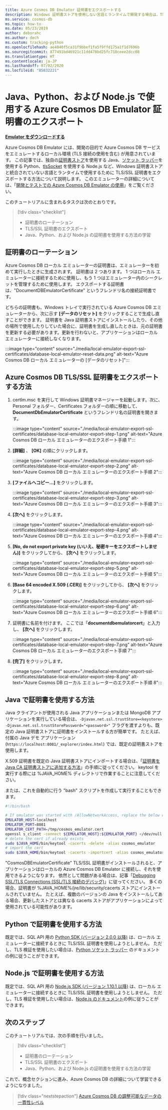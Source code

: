 ```yaml
---
title: Azure Cosmos DB Emulator 証明書をエクスポートする
description: Windows 証明書ストアを使用しない言語とランタイムで開発する場合は、TLS/SSL 証明書をエクスポートして管理する必要があります。 この記事では詳しい手順について説明します。
ms.service: cosmos-db
ms.topic: how-to
ms.date: 05/23/2019
author: deborahc
ms.author: dech
ms.custom: tracking-python
ms.openlocfilehash: ae4840f5ca31f9bbef1fa5f9ffd175a1f1d7696b
ms.sourcegitcommit: 877491bd46921c11dd478bd25fc718ceee2dcc08
ms.translationtype: HT
ms.contentlocale: ja-JP
ms.lasthandoff: 07/02/2020
ms.locfileid: "85832221"
---
```

# <a name="export-the-azure-cosmos-db-emulator-certificates-for-use-with-java-python-and-nodejs"></a>Java、Python、および Node.js で使用する Azure Cosmos DB Emulator 証明書のエクスポート

[**Emulator をダウンロードする**](https://aka.ms/cosmosdb-emulator)

Azure Cosmos DB Emulator には、開発の目的で Azure Cosmos DB サービスをエミュレートするローカル環境 (TLS 接続の使用を含む) が用意されています。 この記事では、独自の[証明書ストア](https://docs.oracle.com/cd/E19830-01/819-4712/ablqw/index.html)を使用する Java、[ソケット ラッパー](https://docs.python.org/2/library/ssl.html)を使用する Python、[tlsSocket](https://nodejs.org/api/tls.html#tls_tls_connect_options_callback) を使用する Node.js など、Windows 証明書ストアと統合されていない言語とランタイムで使用するために TLS/SSL 証明書をエクスポートする方法について説明します。 このエミュレーターの詳細については、「[開発とテストでの Azure Cosmos DB Emulator の使用](./local-emulator.md)」をご覧ください。

このチュートリアルに含まれるタスクは次のとおりです。

> [!div class="checklist"]
> * 証明書のローテーション
> * TLS/SSL 証明書のエクスポート
> * Java、Python、および Node.js の証明書を使用する方法の学習

## <a name="certification-rotation"></a>証明書のローテーション

Azure Cosmos DB ローカル エミュレーターの証明書は、エミュレーターを初めて実行したときに生成されます。 証明書は 2 つあります。 1 つはローカル エミュレーターに接続するために使用し、もう 1 つはエミュレーター内のシークレットを管理するために使用します。 エクスポートする証明書は、"DocumentDBEmulatorCertificate" というフレンドリ名の接続証明書です。

どちらの証明書も、Windows トレイで実行されている Azure Cosmos DB エミュレーターから、次に示す **[データのリセット]** をクリックすることで生成し直すことができます。 証明書を Java 証明書ストアにインストールしたり、その他の場所で使用したりしていた場合に、証明書を生成し直したときは、元の証明書を更新する必要があります。更新を行わないと、アプリケーションはローカル エミュレーターに接続しなくなります。

:::image type="content" source="./media/local-emulator-export-ssl-certificates/database-local-emulator-reset-data.png" alt-text="Azure Cosmos DB ローカル エミュレーターの [データのリセット]":::

## <a name="how-to-export-the-azure-cosmos-db-tlsssl-certificate"></a>Azure Cosmos DB TLS/SSL 証明書をエクスポートする方法

1. certlm.msc を実行して Windows 証明書マネージャーを起動します。次に、Personal フォルダー、Certificates フォルダーの順に移動して、**DocumentDbEmulatorCertificate** というフレンドリ名の証明書を開きます。

    :::image type="content" source="./media/local-emulator-export-ssl-certificates/database-local-emulator-export-step-1.png" alt-text="Azure Cosmos DB ローカル エミュレーターのエクスポート手順 1":::

2. **[詳細]** 、 **[OK]** の順にクリックします。

    :::image type="content" source="./media/local-emulator-export-ssl-certificates/database-local-emulator-export-step-2.png" alt-text="Azure Cosmos DB ローカル エミュレーターのエクスポート手順 2":::

3. **[ファイルへコピー...]** をクリックします。

    :::image type="content" source="./media/local-emulator-export-ssl-certificates/database-local-emulator-export-step-3.png" alt-text="Azure Cosmos DB ローカル エミュレーターのエクスポート手順 3":::

4. **[次へ]** をクリックします。

    :::image type="content" source="./media/local-emulator-export-ssl-certificates/database-local-emulator-export-step-4.png" alt-text="Azure Cosmos DB ローカル エミュレーターのエクスポート手順 4":::

5. **[No, do not export private key (いいえ、秘密キーをエクスポートしません)]** をクリックしてから、 **[次へ]** をクリックします。

    :::image type="content" source="./media/local-emulator-export-ssl-certificates/database-local-emulator-export-step-5.png" alt-text="Azure Cosmos DB ローカル エミュレーターのエクスポート手順 5":::

6. **[Base 64 encoded X.509 (.CER)]** をクリックしてから、 **[次へ]** をクリックします。

    :::image type="content" source="./media/local-emulator-export-ssl-certificates/database-local-emulator-export-step-6.png" alt-text="Azure Cosmos DB ローカル エミュレーターのエクスポート手順 6":::

7. 証明書に名前を付けます。 ここでは「**documentdbemulatorcert**」と入力し、 **[次へ]** をクリックします。

    :::image type="content" source="./media/local-emulator-export-ssl-certificates/database-local-emulator-export-step-7.png" alt-text="Azure Cosmos DB ローカル エミュレーターのエクスポート手順 7":::

8. **[完了]** をクリックします。

    :::image type="content" source="./media/local-emulator-export-ssl-certificates/database-local-emulator-export-step-8.png" alt-text="Azure Cosmos DB ローカル エミュレーターのエクスポート手順 8":::

## <a name="how-to-use-the-certificate-in-java"></a>Java で証明書を使用する方法

Java クライアントが使用される Java アプリケーションまたは MongoDB アプリケーションを実行している場合は、`-Djavax.net.ssl.trustStore=<keystore> -Djavax.net.ssl.trustStorePassword="<password>"` フラグを渡すよりも、既定の Java 証明書ストアに証明書をインストールする方が簡単です。 たとえば、付属の Java デモ アプリケーション (`https://localhost:8081/_explorer/index.html`) では、既定の証明書ストアを使用します。

X.509 証明書を既定の Java 証明書ストアにインポートする場合は、「[証明書を Java CA 証明書ストアに追加する方法](https://docs.microsoft.com/azure/java-add-certificate-ca-store)」の手順に従ってください。 keytool を実行する際には %JAVA_HOME% ディレクトリで作業することに注意してください。

または、これを自動的に行う "bash" スクリプトを作成して実行することもできます。
```bash
#!/bin/bash

# If emulator was started with /AllowNetworkAccess, replace the below with the actual IP address of it:
EMULATOR_HOST=localhost
EMULATOR_PORT=8081
EMULATOR_CERT_PATH=/tmp/cosmos_emulator.cert
openssl s_client -connect ${EMULATOR_HOST}:${EMULATOR_PORT} </dev/null | sed -ne '/-BEGIN CERTIFICATE-/,/-END CERTIFICATE-/p' > $EMULATOR_CERT_PATH
# delete the cert if already exists
sudo $JAVA_HOME/bin/keytool -cacerts -delete -alias cosmos_emulator
# import the cert
sudo $JAVA_HOME/bin/keytool -cacerts -importcert -alias cosmos_emulator -file $EMULATOR_CERT_PATH
```

"CosmosDBEmulatorCertificate" TLS/SSL 証明書がインストールされると、アプリケーションはローカルの Azure Cosmos DB Emulator に接続し、それを使用できるようになります。 依然として問題がある場合は、記事「[Debugging SSL/TLS Connections (SSL/TLS 接続のデバッグ)](https://docs.oracle.com/javase/7/docs/technotes/guides/security/jsse/ReadDebug.html)」に従ってください。 多くの場合、証明書が %JAVA_HOME%/jre/lib/security/cacerts ストアにインストールされていません。 たとえば、複数のバージョンの Java をインストールしてある場合、更新したストアとは異なる cacerts ストアがアプリケーションによって使用されている可能性があります。

## <a name="how-to-use-the-certificate-in-python"></a>Python で証明書を使用する方法

既定では、SQL API 用の [Python SDK (バージョン 2.0.0 以降)](sql-api-sdk-python.md) は、ローカル エミュレーターに接続するときに TLS/SSL 証明書を使用しようとしません。 ただし、TLS 検証を使用したい場合は、[Python ソケット ラッパー](https://docs.python.org/2/library/ssl.html) のドキュメントの例に従うことができます。

## <a name="how-to-use-the-certificate-in-nodejs"></a>Node.js で証明書を使用する方法

既定では、SQL API 用の [Node.js SDK (バージョン 1.10.1 以降)](sql-api-sdk-node.md) は、ローカル エミュレーターに接続するときに TLS/SSL 証明書を使用しようとしません。 ただし、TLS 検証を使用したい場合は、[Node.js のドキュメント](https://nodejs.org/api/tls.html#tls_tls_connect_options_callback)の例に従うことができます。

## <a name="next-steps"></a>次のステップ

このチュートリアルでは、次の手順を行いました。

> [!div class="checklist"]
> * 証明書のローテーション
> * TLS/SSL 証明書のエクスポート
> * Java、Python、および Node.js の証明書を使用する方法の学習

これで、概念セクションに進み、Azure Cosmos DB の詳細について学習できるようになりました。 

> [!div class="nextstepaction"]
>[Azure Cosmos DB の調整可能なデータの一貫性レベル](../cosmos-db/consistency-levels.md)
